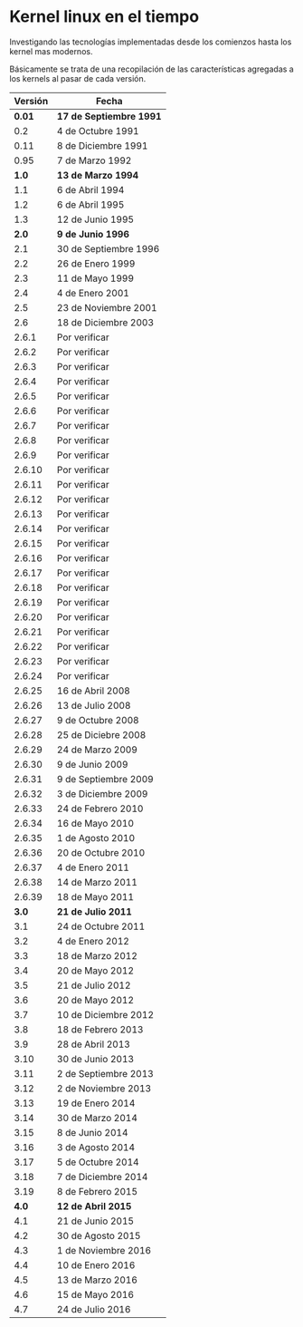 # Kernel linux en el tiempo
Investigando las tecnologías implementadas desde los comienzos hasta los kernel mas modernos.

Básicamente se trata de una recopilación de las características agregadas a los kernels al pasar de cada versión.

| Versión | Fecha |
|--------|--------|
|**0.01**|**17 de Septiembre 1991**|
| 0.2 | 4 de Octubre 1991 |
| 0.11 | 8 de Diciembre 1991 |
| 0.95 | 7 de Marzo 1992 |
|**1.0**|**13 de Marzo 1994**|
| 1.1 | 6 de Abril 1994 |
| 1.2 | 6 de Abril 1995 |
| 1.3 | 12 de Junio 1995 |
|**2.0**|**9 de Junio 1996**|
| 2.1 | 30 de Septiembre 1996 |
| 2.2 | 26 de Enero 1999 |
| 2.3 | 11 de Mayo 1999 |
| 2.4 | 4 de Enero 2001 |
| 2.5 | 23 de Noviembre 2001 |
| 2.6 | 18 de Diciembre 2003 |
| 2.6.1  | Por verificar |
| 2.6.2  | Por verificar |
| 2.6.3  | Por verificar |
| 2.6.4  | Por verificar |
| 2.6.5  | Por verificar |
| 2.6.6  | Por verificar |
| 2.6.7 | Por verificar |
| 2.6.8 | Por verificar |
| 2.6.9 | Por verificar |
| 2.6.10 | Por verificar |
| 2.6.11 | Por verificar |
| 2.6.12 | Por verificar |
| 2.6.13 | Por verificar |
| 2.6.14 | Por verificar |
| 2.6.15 | Por verificar |
| 2.6.16 | Por verificar |
| 2.6.17 | Por verificar |
| 2.6.18 | Por verificar |
| 2.6.19 | Por verificar |
| 2.6.20 | Por verificar |
| 2.6.21 | Por verificar |
| 2.6.22 | Por verificar |
| 2.6.23 | Por verificar |
| 2.6.24 | Por verificar |
| 2.6.25 | 16 de Abril 2008 |
| 2.6.26 | 13 de Julio 2008 |
| 2.6.27 | 9 de Octubre 2008 |
| 2.6.28 | 25 de Diciebre 2008|
| 2.6.29 | 24 de Marzo 2009 |
| 2.6.30 | 9 de Junio 2009 |
| 2.6.31 | 9 de Septiembre 2009 |
| 2.6.32 | 3 de Diciembre 2009 |
| 2.6.33 | 24 de Febrero 2010 |
| 2.6.34 | 16 de Mayo 2010 |
| 2.6.35 | 1 de Agosto 2010 |
| 2.6.36 | 20 de Octubre 2010 |
| 2.6.37 | 4 de Enero 2011 |
| 2.6.38 | 14 de Marzo 2011 |
| 2.6.39 | 18 de Mayo 2011 |
|**3.0**|**21 de Julio 2011**|
| 3.1 | 24 de Octubre 2011 |
| 3.2 | 4 de Enero 2012 |
| 3.3 | 18 de Marzo 2012 |
| 3.4 | 20 de Mayo 2012 |
| 3.5 | 21 de Julio 2012 |
| 3.6 | 20 de Mayo 2012 |
| 3.7 | 10 de Diciembre 2012 |
| 3.8 | 18 de Febrero 2013 |
| 3.9 | 28 de Abril 2013 |
| 3.10 | 30 de Junio 2013 |
| 3.11 | 2 de Septiembre 2013 |
| 3.12 | 2 de Noviembre 2013 |
| 3.13 | 19 de Enero 2014 |
| 3.14 | 30 de Marzo 2014 |
| 3.15 | 8 de Junio 2014 |
| 3.16 | 3 de Agosto 2014 |
| 3.17 | 5 de Octubre 2014 |
| 3.18 | 7 de Diciembre 2014 |
| 3.19 | 8 de Febrero 2015 |
|**4.0**|**12 de Abril 2015**|
| 4.1 | 21 de Junio 2015 |
| 4.2 | 30 de Agosto 2015 |
| 4.3 | 1 de Noviembre 2016 |
| 4.4 | 10 de Enero 2016 |
| 4.5 | 13 de Marzo 2016 |
| 4.6 | 15 de Mayo 2016 |
| 4.7 | 24 de Julio 2016 |